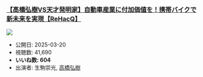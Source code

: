### [【高橋弘樹VS天才発明家】自動車産業に付加価値を！携帯バイクで新未来を実現【ReHacQ】](https://www.youtube.com/watch?v=fKqrGnDn2Cg)
[![](https://img.youtube.com/vi/fKqrGnDn2Cg/sddefault.jpg)](https://www.youtube.com/watch?v=fKqrGnDn2Cg)
-   公開日: 2025-03-20
-   視聴数: 41,690
-   **いいね数: 604**
-   出演者: 生駒崇光, [高橋弘樹](/rehacq_fan/people/高橋弘樹 "wikilink")
